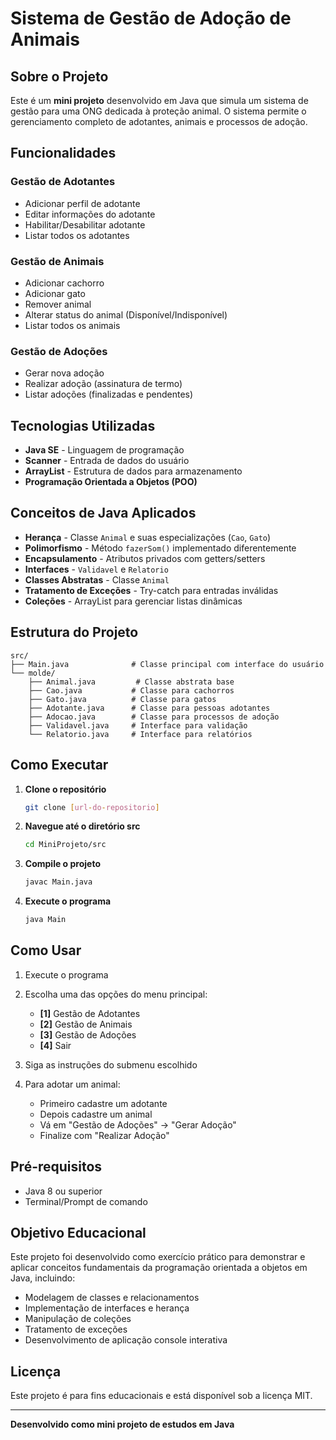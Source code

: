 #  Sistema de Gestão de Adoção de Animais

##  Sobre o Projeto

Este é um **mini projeto** desenvolvido em Java que simula um sistema de gestão para uma ONG dedicada à proteção animal. O sistema permite o gerenciamento completo de adotantes, animais e processos de adoção.

##  Funcionalidades

###  Gestão de Adotantes
-  Adicionar perfil de adotante
-  Editar informações do adotante
-  Habilitar/Desabilitar adotante
-  Listar todos os adotantes

###  Gestão de Animais
-  Adicionar cachorro
-  Adicionar gato
-  Remover animal
-  Alterar status do animal (Disponível/Indisponível)
-  Listar todos os animais

###  Gestão de Adoções
-  Gerar nova adoção
-  Realizar adoção (assinatura de termo)
-  Listar adoções (finalizadas e pendentes)

##  Tecnologias Utilizadas

- **Java SE** - Linguagem de programação
- **Scanner** - Entrada de dados do usuário
- **ArrayList** - Estrutura de dados para armazenamento
- **Programação Orientada a Objetos (POO)**

##  Conceitos de Java Aplicados

-  **Herança** - Classe `Animal` e suas especializações (`Cao`, `Gato`)
-  **Polimorfismo** - Método `fazerSom()` implementado diferentemente
-  **Encapsulamento** - Atributos privados com getters/setters
-  **Interfaces** - `Validavel` e `Relatorio`
-  **Classes Abstratas** - Classe `Animal`
-  **Tratamento de Exceções** - Try-catch para entradas inválidas
-  **Coleções** - ArrayList para gerenciar listas dinâmicas

##  Estrutura do Projeto

```
src/
├── Main.java              # Classe principal com interface do usuário
└── molde/
    ├── Animal.java         # Classe abstrata base
    ├── Cao.java           # Classe para cachorros
    ├── Gato.java          # Classe para gatos
    ├── Adotante.java      # Classe para pessoas adotantes
    ├── Adocao.java        # Classe para processos de adoção
    ├── Validavel.java     # Interface para validação
    └── Relatorio.java     # Interface para relatórios
```

##  Como Executar

1. **Clone o repositório**
   ```bash
   git clone [url-do-repositorio]
   ```

2. **Navegue até o diretório src**
   ```bash
   cd MiniProjeto/src
   ```

3. **Compile o projeto**
   ```bash
   javac Main.java
   ```

4. **Execute o programa**
   ```bash
   java Main
   ```

##  Como Usar

1. Execute o programa
2. Escolha uma das opções do menu principal:
   - **[1]** Gestão de Adotantes
   - **[2]** Gestão de Animais
   - **[3]** Gestão de Adoções
   - **[4]** Sair

3. Siga as instruções do submenu escolhido
4. Para adotar um animal:
   - Primeiro cadastre um adotante
   - Depois cadastre um animal
   - Vá em "Gestão de Adoções" → "Gerar Adoção"
   - Finalize com "Realizar Adoção"

##  Pré-requisitos

- Java 8 ou superior
- Terminal/Prompt de comando

##  Objetivo Educacional

Este projeto foi desenvolvido como exercício prático para demonstrar e aplicar conceitos fundamentais da programação orientada a objetos em Java, incluindo:

- Modelagem de classes e relacionamentos
- Implementação de interfaces e herança
- Manipulação de coleções
- Tratamento de exceções
- Desenvolvimento de aplicação console interativa

##  Licença

Este projeto é para fins educacionais e está disponível sob a licença MIT.

---

 **Desenvolvido como mini projeto de estudos em Java** 
